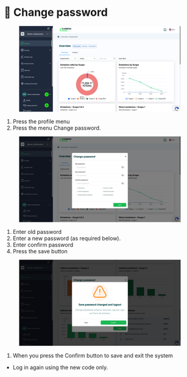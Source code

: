 # 🔐 Change password

<figure><img src="../.gitbook/assets/image (9) (1) (1) (1).png" alt=""><figcaption></figcaption></figure>

1. Press the profile menu&#x20;
2. Press the menu Change password.



<figure><img src="../.gitbook/assets/image (10) (1).png" alt=""><figcaption></figcaption></figure>

1. Enter old password&#x20;
2. Enter a new password (as required below).&#x20;
3. Enter confirm password&#x20;
4. Press the save button



<figure><img src="../.gitbook/assets/image (11) (1).png" alt=""><figcaption></figcaption></figure>

1. When you press the Confirm button to save and exit the system

* Log in again using the new code only.

